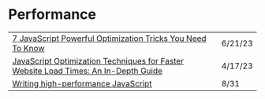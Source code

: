# Performance

|                                                                                                                                                                                                               |         |
| ------------------------------------------------------------------------------------------------------------------------------------------------------------------------------------------------------------- | ------- |
| [7 JavaScript Powerful Optimization Tricks You Need To Know](https://javascript.plainenglish.io/7-javascript-powerful-optimization-tricks-you-need-to-know-f0b5da2933de)                                      | 6/21/23 |
| [JavaScript Optimization Techniques for Faster Website Load Times: An In-Depth Guide](https://blog.bitsrc.io/javascript-optimization-techniques-for-faster-website-load-times-an-in-depth-guide-cd2985194a07) | 4/17/23 |
| [Writing high-performance JavaScript](https://gomakethings.com/writing-high-performance-javascript/)                                                                                                          | 8/31    |

